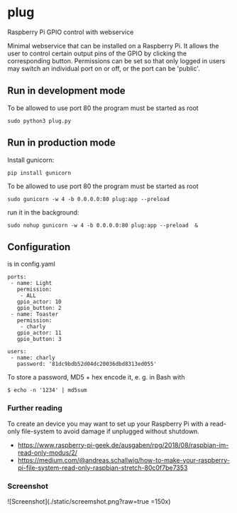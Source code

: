 # plug
Raspberry Pi GPIO control with webservice

Minimal webservice that can be installed on a Raspberry Pi.
It allows the user to control certain output pins of the GPIO by clicking the corresponding button.
Permissions can be set so that only logged in users may switch an individual port on or off,
or the port can be 'public'.

## Run in development mode
To be allowed to use port 80 the program must be started as root
```
sudo python3 plug.py
```

## Run in production mode
Install gunicorn:
```
pip install gunicorn
```

To be allowed to use port 80 the program must be started as root
```
sudo gunicorn -w 4 -b 0.0.0.0:80 plug:app --preload
```

run it in the background:
```
sudo nohup gunicorn -w 4 -b 0.0.0.0:80 plug:app --preload  &
```

## Configuration
is in config.yaml
```
ports:
 - name: Light
   permission:
    - ALL
   gpio_actor: 10
   gpio_button: 2
 - name: Toaster
   permission:
    - charly
   gpio_actor: 11
   gpio_button: 3

users:
 - name: charly
   password: '81dc9bdb52d04dc20036dbd8313ed055'
```
To store a password, MD5 + hex encode it, e. g. in Bash with
```
$ echo -n '1234' | md5sum
```

### Further reading
To create an device you may want to set up your Raspberry Pi with a read-only file-system to avoid damage if unplugged without shutdown.
* https://www.raspberry-pi-geek.de/ausgaben/rpg/2018/08/raspbian-im-read-only-modus/2/
* https://medium.com/@andreas.schallwig/how-to-make-your-raspberry-pi-file-system-read-only-raspbian-stretch-80c0f7be7353

### Screenshot
![Screenshot](./static/screemshot.png?raw=true =150x)
